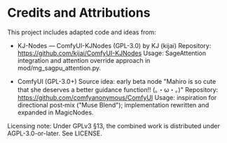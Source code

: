 # Credits and Attributions

This project includes adapted code and ideas from:

- KJ-Nodes — ComfyUI-KJNodes (GPL-3.0) by KJ (kijai)
  Repository: https://github.com/kijai/ComfyUI-KJNodes
  Usage: SageAttention integration and attention override approach in mod/mg_sagpu_attention.py.

- ComfyUI (GPL-3.0+)
  Source idea: early beta node "Mahiro is so cute that she deserves a better guidance function!! (｡・ω・｡)"
  Repository: https://github.com/comfyanonymous/ComfyUI
  Usage: inspiration for directional post‑mix ("Muse Blend"); implementation rewritten and expanded in MagicNodes.

Licensing note: Under GPLv3 §13, the combined work is distributed under AGPL-3.0-or-later. See LICENSE.
